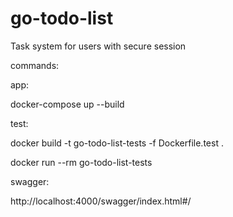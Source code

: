 # go-todo-list

Task system for users with secure session

commands:

app:

docker-compose up --build

test:

docker build -t go-todo-list-tests -f Dockerfile.test .

docker run --rm go-todo-list-tests

swagger:

http://localhost:4000/swagger/index.html#/

